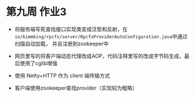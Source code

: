 # 第九周 作业3

- 将服务端写死查找接口实现类变成泛型和反射，在
`io/kimmking/rpcfx/server/RpcfxProviderAutoConfiguration.java`中通过扫描自动加载，
并且注册到zookeeper中

- 网页里写的将客户端动态代理改成AOP，代码注释里写的改成字节码生成，最后使用了cglib增强

- 使用 Netty+HTTP 作为 client 端传输方式

- 客户端使用zookeeper查找provider（实现较为粗略）
